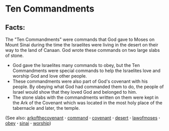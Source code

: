 # Ten Commandments #

## Facts: ##

The "Ten Commandments" were commands that God gave to Moses on Mount Sinai during the time the Israelites were living in the desert on their way to the land of Canaan. God wrote these commands on two large slabs of stone.

* God gave the Israelites many commands to obey, but the Ten Commandments were special commands to help the Israelites love and worship God and love other people.
* These commandments were also part of God's covenant with his people. By obeying what God had commanded them to do, the people of Israel would show that they loved God and belonged to him.
* The stone slabs with the commandments written on them were kept in the Ark of the Covenant which was located in the most holy place of the tabernacle and later, the temple.

(See also: [arkofthecovenant](../other/arkofthecovenant.md) **·** [command](../other/command.md) **·** [covenant](../kt/covenant.md) **·** [desert](../other/desert.md) **·** [lawofmoses](../kt/lawofmoses.md) **·** [obey](../other/obey.md) **·** [sinai](../other/sinai.md) **·** [worship](../kt/worship.md))

